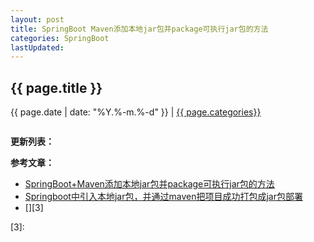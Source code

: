 ```yaml
---
layout: post
title: SpringBoot Maven添加本地jar包并package可执行jar包的方法
categories: SpringBoot
lastUpdated:
---
```


## {{ page.title }}

{{ page.date | date: "%Y.%-m.%-d" }} | <a href="/archive#{{ page.categories }}">{{ page.categories}}</a>


```

```


**更新列表：**



**参考文章：**

* [SpringBoot+Maven添加本地jar包并package可执行jar包的方法][1]
* [Springboot中引入本地jar包，并通过maven把项目成功打包成jar包部署][2]
* [][3]

[1]: https://blog.csdn.net/colton_null/article/details/77510141
[2]: https://blog.csdn.net/baidu_35140444/article/details/82110079
[3]: 
